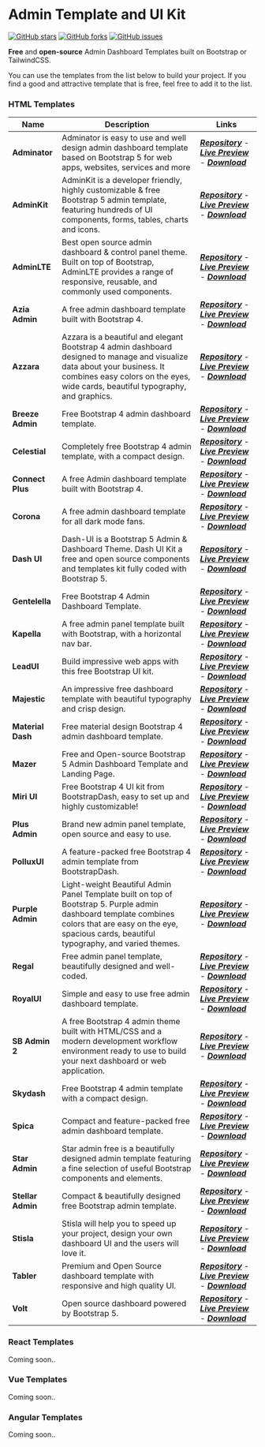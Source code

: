 # Admin Template and UI Kit

<a href="https://github.com/alfinauzikri/Admin-Template-and-UI-Kit/stargazers"><img alt="GitHub stars" src="https://img.shields.io/github/stars/alfinauzikri/Admin-Template-and-UI-Kit"></a> <a href="https://github.com/alfinauzikri/Admin-Template-and-UI-Kit/network"><img alt="GitHub forks" src="https://img.shields.io/github/forks/alfinauzikri/Admin-Template-and-UI-Kit"></a> <a href="https://github.com/alfinauzikri/Admin-Template-and-UI-Kit/issues"><img alt="GitHub issues" src="https://img.shields.io/github/issues/alfinauzikri/Admin-Template-and-UI-Kit"></a><br>

**Free** and **open-source** Admin Dashboard Templates built on Bootstrap or TailwindCSS.

You can use the templates from the list below to build your project. If you find a good and attractive template that is free, feel free to add it to the list. 

### HTML Templates
Name | Description | Links
------------ | ------- | -------
**Adminator** | Adminator is easy to use and well design admin dashboard template based on Bootstrap 5 for web apps, websites, services and more | [**_Repository_**](https://github.com/puikinsh/Adminator-admin-dashboard) - [**_Live Preview_**](https://colorlib.com/polygon/adminator/index.html) - [**_Download_**](https://github.com/puikinsh/Adminator-admin-dashboard/releases)
**AdminKit** | AdminKit is a developer friendly, highly customizable & free Bootstrap 5 admin template, featuring hundreds of UI components, forms, tables, charts and icons. | [**_Repository_**](https://github.com/adminkit/adminkit) - [**_Live Preview_**](https://demo.adminkit.io/) - [**_Download_**](https://github.com/adminkit/adminkit/releases)
**AdminLTE** | Best open source admin dashboard & control panel theme. Built on top of Bootstrap, AdminLTE provides a range of responsive, reusable, and commonly used components. | [**_Repository_**](https://github.com/ColorlibHQ/AdminLTE) - [**_Live Preview_**](https://adminlte.io/themes/v3/) - [**_Download_**](https://github.com/ColorlibHQ/AdminLTE/releases)
**Azia Admin** | A free admin dashboard template built with Bootstrap 4. | [**_Repository_**](https://github.com/BootstrapDash/Azia-Admin-Bootstrap-Template) - [**_Live Preview_**](https://www.bootstrapdash.com/demo/azia-free/template/) - [**_Download_**](https://github.com/BootstrapDash/Azia-Admin-Bootstrap-Template/archive/refs/heads/master.zip)
**Azzara** | Azzara is a beautiful and elegant Bootstrap 4 admin dashboard designed to manage and visualize data about your business. It combines easy colors on the eyes, wide cards, beautiful typography, and graphics. | [**_Repository_**](https://github.com/themekita/azzara-admin-dashboard-template) - [**_Live Preview_**](http://demo.themekita.com/azzara/livepreview/examples/) - [**_Download_**](https://github.com/themekita/azzara-admin-dashboard-template/archive/refs/heads/master.zip)
**Breeze Admin** | Free Bootstrap 4 admin dashboard template. | [**_Repository_**](https://github.com/BootstrapDash/Breeze-Free-Bootstrap-Admin-Template) - [**_Live Preview_**](https://www.bootstrapdash.com/demo/breeze-free/template/index.html) - [**_Download_**](https://github.com/BootstrapDash/Breeze-Free-Bootstrap-Admin-Template/archive/refs/heads/master.zip)
**Celestial** | Completely free Bootstrap 4 admin template, with a compact design. | [**_Repository_**](https://github.com/BootstrapDash/celestialAdmin-free-admin-template) - [**_Live Preview_**](https://www.bootstrapdash.com/demo/celestial-free/template/index.html) - [**_Download_**](https://github.com/BootstrapDash/celestialAdmin-free-admin-template/archive/refs/heads/main.zip)
**Connect Plus** | A free Admin dashboard template built with Bootstrap 4. | [**_Repository_**](https://github.com/BootstrapDash/ConnectPlusAdmin-Free-Bootstrap-Admin-Template) - [**_Live Preview_**](https://www.bootstrapdash.com/demo/connect-plus-free/jquery/template/index.html) - [**_Download_**](https://github.com/BootstrapDash/ConnectPlusAdmin-Free-Bootstrap-Admin-Template/archive/refs/heads/master.zip)
**Corona** | A free admin dashboard template for all dark mode fans. | [**_Repository_**](https://github.com/BootstrapDash/corona-free-dark-bootstrap-admin-template) - [**_Live Preview_**](https://www.bootstrapdash.com/demo/corona-free/jquery/template/index.html) - [**_Download_**](https://github.com/BootstrapDash/corona-free-dark-bootstrap-admin-template/archive/refs/heads/master.zip)
**Dash UI** | Dash-UI is a Bootstrap 5 Admin & Dashboard Theme. Dash UI Kit a free and open source components and templates kit fully coded with Bootstrap 5. | [**_Repository_**](https://github.com/codescandy/Dash-UI) - [**_Live Preview_**](https://codescandy.com/dashui/index.html) - [**_Download_**](https://github.com/codescandy/Dash-UI/releases)
**Gentelella** | Free Bootstrap 4 Admin Dashboard Template. | [**_Repository_**](https://github.com/ColorlibHQ/gentelella) - [**_Live Preview_**](https://colorlib.com/polygon/gentelella/index.html) - [**_Download_**](https://github.com/ColorlibHQ/gentelella/releases)
**Kapella** | A free admin panel template built with Bootstrap, with a horizontal nav bar. | [**_Repository_**](https://github.com/BootstrapDash/Kapella-Free-Bootstrap-Admin-Template) - [**_Live Preview_**](https://www.bootstrapdash.com/demo/kapella-free/template/index.html) - [**_Download_**](https://github.com/BootstrapDash/Kapella-Free-Bootstrap-Admin-Template/archive/refs/heads/master.zip)
**LeadUI** | Build impressive web apps with this free Bootstrap UI kit. | [**_Repository_**](https://www.bootstrapdash.com/product/lead-ui/) - [**_Live Preview_**](https://www.bootstrapdash.com/demo/lead-ui-kit-free/demo/index.html) - [**_Download_**](https://www.bootstrapdash.com/product/lead-ui/)
**Majestic** | An impressive free dashboard template with beautiful typography and crisp design. | [**_Repository_**](https://github.com/BootstrapDash/MajesticAdmin-Free-Bootstrap-Admin-Template) - [**_Live Preview_**](https://www.bootstrapdash.com/demo/majestic-free/template/index.html) - [**_Download_**](https://github.com/BootstrapDash/MajesticAdmin-Free-Bootstrap-Admin-Template/archive/refs/heads/master.zip)
**Material Dash** | Free material design Bootstrap 4 admin dashboard template. | [**_Repository_**](https://github.com/BootstrapDash/Material-Admin) - [**_Live Preview_**](https://www.bootstrapdash.com/demo/material-admin-free/jquery/template/demo/index.html) - [**_Download_**](https://github.com/BootstrapDash/Material-Admin/archive/refs/heads/master.zip)
**Mazer** | Free and Open-source Bootstrap 5 Admin Dashboard Template and Landing Page. | [**_Repository_**](https://github.com/zuramai/mazer) - [**_Live Preview_**](https://zuramai.github.io/mazer/demo/index.html) - [**_Download_**](https://github.com/zuramai/mazer/releases)
**Miri UI** | Free Bootstrap 4 UI kit from BootstrapDash, easy to set up and highly customizable! | [**_Repository_**](https://www.bootstrapdash.com/product/miri-ui/) - [**_Live Preview_**](https://bootstrapdash.com/demo/miri-ui-kit-free/demo/index.html) - [**_Download_**](https://www.bootstrapdash.com/product/miri-ui/)
**Plus Admin** | Brand new admin panel template, open source and easy to use. | [**_Repository_**](https://github.com/BootstrapDash/PlusAdmin-Free-Bootstrap-Admin-Template) - [**_Live Preview_**](https://www.bootstrapdash.com/demo/plus-free/template/demo_1/index.html) - [**_Download_**](https://github.com/BootstrapDash/PlusAdmin-Free-Bootstrap-Admin-Template/archive/refs/heads/master.zip)
**PolluxUI** | A feature-packed free Bootstrap 4 admin template from BootstrapDash. | [**_Repository_**](https://github.com/BootstrapDash/polluxui-free-admin-template) - [**_Live Preview_**](https://www.bootstrapdash.com/demo/polluxui-free/template/) - [**_Download_**](https://github.com/BootstrapDash/polluxui-free-admin-template/archive/refs/heads/main.zip)
**Purple Admin** | Light-weight Beautiful Admin Panel Template built on top of Bootstrap 5. Purple admin dashboard template combines colors that are easy on the eye, spacious cards, beautiful typography, and varied themes. | [**_Repository_**](https://github.com/BootstrapDash/PurpleAdmin-Free-Admin-Template) - [**_Live Preview_**](https://www.bootstrapdash.com/product/purple-free-admin-template/) - [**_Download_**](https://github.com/BootstrapDash/PurpleAdmin-Free-Admin-Template/archive/refs/heads/master.zip)
**Regal** | Free admin panel template, beautifully designed and well-coded. | [**_Repository_**](https://github.com/BootstrapDash/Regal-Free-Bootstrap-Admin-Template) - [**_Live Preview_**](https://www.bootstrapdash.com/demo/regal-free/template/index.html) - [**_Download_**](https://github.com/BootstrapDash/Regal-Free-Bootstrap-Admin-Template/archive/refs/heads/master.zip)
**RoyalUI** | Simple and easy to use free admin dashboard template. | [**_Repository_**](https://github.com/BootstrapDash/RoyalUI-Free-Bootstrap-Admin-Template) - [**_Live Preview_**](https://www.bootstrapdash.com/demo/royalui-free/template/index.html) - [**_Download_**](https://github.com/BootstrapDash/RoyalUI-Free-Bootstrap-Admin-Template/archive/refs/heads/master.zip)
**SB Admin 2** | A free Bootstrap 4 admin theme built with HTML/CSS and a modern development workflow environment ready to use to build your next dashboard or web application. | [**_Repository_**](https://github.com/startbootstrap/startbootstrap-sb-admin-2) - [**_Live Preview_**](https://startbootstrap.com/previews/sb-admin-2) - [**_Download_**](https://github.com/startbootstrap/startbootstrap-sb-admin-2/archive/gh-pages.zip)
**Skydash** | Free Bootstrap 4 admin template with a compact design. | [**_Repository_**](https://github.com/BootstrapDash/skydash-free-bootstrap-admin-template) - [**_Live Preview_**](https://bootstrapdash.com/demo/skydash-free/template/) - [**_Download_**](https://github.com/BootstrapDash/skydash-free-bootstrap-admin-template/archive/refs/heads/main.zip)
**Spica** | Compact and feature-packed free admin dashboard template. | [**_Repository_**](https://github.com/BootstrapDash/SpicaAdmin-Free-Bootstrap-Admin-Template) - [**_Live Preview_**](https://www.bootstrapdash.com/demo/spica-free/template/index.html) - [**_Download_**](https://github.com/BootstrapDash/SpicaAdmin-Free-Bootstrap-Admin-Template/archive/refs/heads/master.zip)
**Star Admin** | Star admin free is a beautifully designed admin template featuring a fine selection of useful Bootstrap components and elements. | [**_Repository_**](https://github.com/BootstrapDash/star-admin2-free-admin-template) - [**_Live Preview_**](https://www.bootstrapdash.com/demo/star-admin2-free/template/) - [**_Download_**](https://github.com/BootstrapDash/star-admin2-free-admin-template/archive/refs/heads/main.zip)
**Stellar Admin** | Compact & beautifully designed free Bootstrap admin template. | [**_Repository_**](https://github.com/BootstrapDash/Stellar) - [**_Live Preview_**](https://www.bootstrapdash.com/demo/stellar-admin-free/jquery/index.html) - [**_Download_**](https://github.com/BootstrapDash/Stellar/archive/refs/heads/master.zip)
**Stisla** | Stisla will help you to speed up your project, design your own dashboard UI and the users will love it. | [**_Repository_**](https://github.com/stisla/stisla) - [**_Live Preview_**](https://demo.getstisla.com/) - [**_Download_**](https://github.com/stisla/stisla/releases)
**Tabler** | Premium and Open Source dashboard template with responsive and high quality UI. | [**_Repository_**](https://github.com/tabler/tabler) - [**_Live Preview_**](https://preview.tabler.io/) - [**_Download_**](https://github.com/tabler/tabler/releases)
**Volt** | Open source dashboard powered by Bootstrap 5. | [**_Repository_**](https://github.com/themesberg/volt-bootstrap-5-dashboard) - [**_Live Preview_**](https://demo.themesberg.com/volt/pages/dashboard/dashboard.html) - [**_Download_**](https://github.com/themesberg/volt-bootstrap-5-dashboard/releases)

### React Templates
Coming soon..

### Vue Templates
Coming soon..

### Angular Templates
Coming soon..
